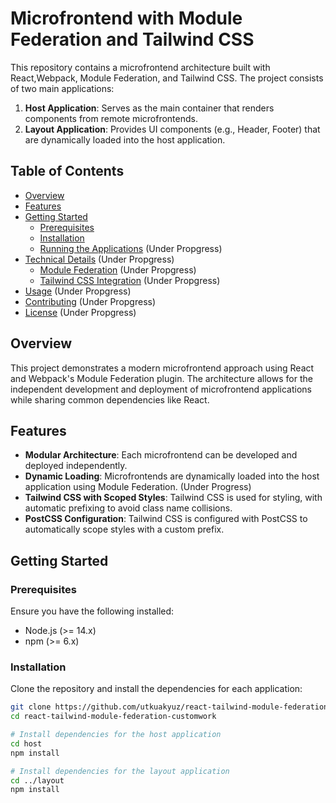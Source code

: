 # Microfrontend with Module Federation and Tailwind CSS

This repository contains a microfrontend architecture built with React,Webpack, Module Federation, and Tailwind CSS. The project consists of two main applications:

1. **Host Application**: Serves as the main container that renders components from remote microfrontends.
2. **Layout Application**: Provides UI components (e.g., Header, Footer) that are dynamically loaded into the host application.

## Table of Contents

- [Overview](#overview)
- [Features](#features)
- [Getting Started](#getting-started)
  - [Prerequisites](#prerequisites)
  - [Installation](#installation)
  - [Running the Applications](#running-the-applications) (Under Propgress)
- [Technical Details](#technical-details) (Under Propgress)
  - [Module Federation](#module-federation) (Under Propgress)
  - [Tailwind CSS Integration](#tailwind-css-integration) (Under Propgress)
- [Usage](#usage) (Under Propgress)
- [Contributing](#contributing) (Under Propgress)
- [License](#license) (Under Propgress)

## Overview

This project demonstrates a modern microfrontend approach using React and Webpack's Module Federation plugin. The architecture allows for the independent development and deployment of microfrontend applications while sharing common dependencies like React.

## Features

- **Modular Architecture**: Each microfrontend can be developed and deployed independently.
- **Dynamic Loading**: Microfrontends are dynamically loaded into the host application using Module Federation. (Under Progress)
- **Tailwind CSS with Scoped Styles**: Tailwind CSS is used for styling, with automatic prefixing to avoid class name collisions.
- **PostCSS Configuration**: Tailwind CSS is configured with PostCSS to automatically scope styles with a custom prefix.

## Getting Started

### Prerequisites

Ensure you have the following installed:

- Node.js (>= 14.x)
- npm (>= 6.x)

### Installation

Clone the repository and install the dependencies for each application:

```bash
git clone https://github.com/utkuakyuz/react-tailwind-module-federation-customwork.git
cd react-tailwind-module-federation-customwork

# Install dependencies for the host application
cd host
npm install

# Install dependencies for the layout application
cd ../layout
npm install
```
